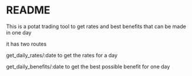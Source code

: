 # README

This is a potat trading tool to get rates and best benefits that can be made in one day

it has two routes

get_daily_rates/:date to get the rates for a day

get_daily_benefits/:date to get the best possible benefit for one day